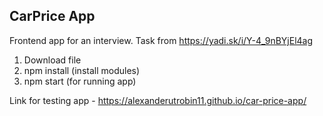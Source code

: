## CarPrice App

Frontend app for an interview.
Task from https://yadi.sk/i/Y-4_9nBYjEl4ag

1. Download file
2. npm install (install modules)
3. npm start (for running app)

Link for testing app - https://alexanderutrobin11.github.io/car-price-app/
